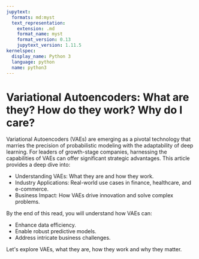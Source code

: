 ```yaml
---
jupytext:
  formats: md:myst
  text_representation:
    extension: .md
    format_name: myst
    format_version: 0.13
    jupytext_version: 1.11.5
kernelspec:
  display_name: Python 3
  language: python
  name: python3
---
```

# Variational Autoencoders: What are they? How do they work? Why do I care?

Variational Autoencoders (VAEs) are emerging as a pivotal technology that marries the precision of probabilistic modeling with the adaptability of deep learning. For leaders of growth-stage companies, harnessing the capabilities of VAEs can offer significant strategic advantages. This article provides a deep dive into:

* Understanding VAEs: What they are and how they work.
* Industry Applications: Real-world use cases in finance, healthcare, and e-commerce.
* Business Impact: How VAEs drive innovation and solve complex problems.

By the end of this read, you will understand how VAEs can:

* Enhance data efficiency.
* Enable robust predictive models.
* Address intricate business challenges.

Let's explore VAEs, what they are, how they work and why they matter.

```{tableofcontents}

```
